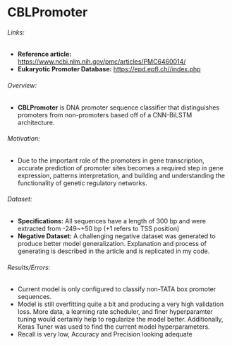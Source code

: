 # CBLPromoter

###### Links: 
 - **Reference article:** https://www.ncbi.nlm.nih.gov/pmc/articles/PMC6460014/
 - **Eukaryotic Promoter Database:** https://epd.epfl.ch//index.php

###### Overview:
 - **CBLPromoter** is DNA promoter sequence classifier that distinguishes promoters from non-promoters based off of a CNN-BiLSTM architecture.

###### Motivation: 
 - Due to the important role of the promoters in gene transcription, accurate prediction of promoter sites becomes a required step in gene expression, patterns interpretation, and building and understanding the functionality of genetic regulatory networks.

###### Dataset:
 - **Specifications:** All sequences have a length of 300 bp and were extracted from -249~+50 bp (+1 refers to TSS position)
 - **Negative Dataset:** A challenging negative dataset was generated to produce better model generalization. Explanation and process of generating is described in the article and is replicated in my code.

###### Results/Errors:
 - Current model is only configured to classify non-TATA box promoter sequences.
 - Model is still overfitting quite a bit and producing a very high validation loss. More data, a learning rate scheduler, and finer hyperparamter tuning would certainly help to regularize the model better. Additionally, Keras Tuner was used to find the current model hyperparameters.
 - Recall is very low, Accuracy and Precision looking adequate 

